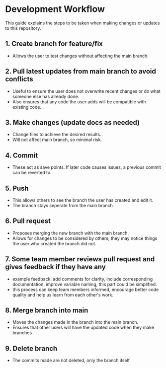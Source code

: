 # Development Workflow

This guide explains the steps to be taken when making changes or updates to this repository.

## 1. Create branch for feature/fix

- Allows the user to test changes without affecting the main branch.
    
## 2. Pull latest updates from main branch to avoid conflicts

- Useful to ensure the user does not overwrite recent changes or do what someone else has already done.
- Also ensures that any code the user adds will be compatible with existing code.
    
## 3. Make changes (update docs as needed)

- Change files to achieve the desired results.
- Will not affect main branch, so minimal risk.

## 4. Commit

- These act as save points. If later code causes issues, a previous commit can be reverted to.
    
## 5. Push

- This allows others to see the branch the user has created and edit it.
- The branch stays seperate from the main branch.
    
## 6. Pull request

- Proposes merging the new branch with the main branch.
- Allows for changes to be considered by others; they may notice things the user who created the branch did not.
    
## 7. Some team member reviews pull request and gives feedback if they have any

- example feedback: add comments for clarity, include corresponding documentation, improve variable naming, this part could be simplified.
- this process can keep team members informed,  encourage better code quality and help us learn from each other's work.
    
## 8. Merge branch into main

- Moves the changes made in the branch into the main branch.
- Ensures that other users will have the updated code when they make branches
    
## 9. Delete branch

- The commits made are not deleted, only the branch itself
